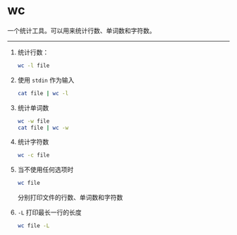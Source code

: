 # wc
一个统计工具。可以用来统计行数、单词数和字符数。

---
1. 统计行数：

    ```sh
    wc -l file
    ```

2. 使用 `stdin` 作为输入

    ```sh
    cat file | wc -l
    ```

3. 统计单词数

    ```sh
    wc -w file
    cat file | wc -w
    ```

4. 统计字符数

    ```sh
    wc -c file
    ```

5. 当不使用任何选项时

    ```sh
    wc file
    ```
    分别打印文件的行数、单词数和字符数

6. `-L` 打印最长一行的长度

    ```sh
    wc file -L
    ```